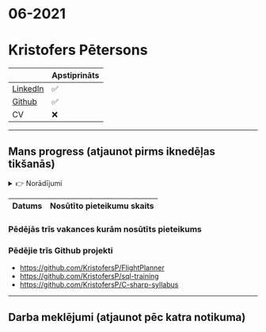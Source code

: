 # 06-2021


# Kristofers Pētersons

|                                                                                        | Apstiprināts |
| -------------------------------------------------------------------------------------- | ------------ |
| [LinkedIn](https://www.linkedin.com/in/kristofers-petersons/)                          | ✅           |
| [Github](https://github.com/KristofersP)                                               | ✅           |
| CV                                                                                     | ❌           |

---

## Mans progress (atjaunot pirms iknedēļas tikšanās)

<details><summary>👉 Norādījumi</summary>
<p>
Jaunus ierakstus pievieno augšpusē, vecos ierakstus nedzēs.

`Nosūtīto pieteikumu skaits` - nosūtīto pieteikumu skaits kopš pēdējās tikšanās.

</p>
</details>

| Datums     | Nosūtīto pieteikumu skaits |
| ---------- | -------------------------- |


### Pēdējās trīs vakances kurām nosūtīts pieteikums

### Pēdējie trīs Github projekti

- https://github.com/KristofersP/FlightPlanner
- https://github.com/KristofersP/sql-training
- https://github.com/KristofersP/C-sharp-syllabus

---

## Darba meklējumi (atjaunot pēc katra notikuma)

